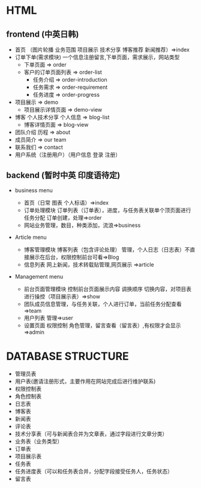 
# HTML
## frontend (中英日韩)
  * 首页 （图片轮播 业务范围 项目展示 技术分享 博客推荐  新闻推荐）=>index
  * 订单下单(需求模块) 一个信息注册留言,下单页面，需求展示，网站类型
    * 下单页面 => order
    * 客户的订单页面列表 => order-list
      * 任务介绍 => order-introduction
      * 任务需求 => order-requirement
      * 任务进度 => order-progress 
  * 项目展示 => demo
    * 项目展示详情页面 => demo-view 
  * 博客 个人技术分享 个人信息 => blog-list
    * 博客详情页面 => blog-view
  * 团队介绍 历程 => about
  * 成员简介 => our team 
  * 联系我们 => contact
  * 用户系统（注册用户）（用户信息 登录 注册）

## backend (暂时中英 印度语待定)
  * business menu
    * 首页（日常 图表 个人标语）=>index
    * 订单处理模块 订单列表（订单表），进度，与任务表关联单个顶页面进行任务分配 订单创建，处理=>order
    * 网站业务管理，数目，种类添加，流浪=>business
 
  * Article menu
    * 博客管理模块 博客列表（包含评论处理） 管理，个人日志（日志表）不直接展示在后台，权限控制前台可看=>Blog
    * 信息列表 网上新闻，技术转载贴管理,网页展示 =>article
 
 * Management menu 
   * 前台页面管理模块 控制前台页面展示内容 调换顺序 切换内容，对项目表进行操控（项目展示表）=>show
   * 团队成员信息管理，与任务关联，个人进行订单，当前任务分配查看=>team
   * 用户列表 管理=>user
   * 设置页面 权限控制 角色管理，留言查看（留言表）,有权限才会显示=>admin

# DATABASE STRUCTURE
 * 管理员表
 * 用户表(邀请注册形式，主要作用在网站完成后进行维护联系)
 * 权限控制表
 * 角色控制表
 * 日志表
 * 博客表
 * 新闻表
 * 评论表
 * 技术分享表（可与新闻表合并为文章表，通过字段进行文章分类）
 * 业务表（业务类型）
 * 订单表
 * 项目展示表
 * 任务表
 * 任务进度表（可以和任务表合并，分配字段接受任务人，任务状态）
 * 留言表
 
